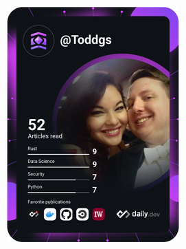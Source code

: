 <a href="https://app.daily.dev/Toddgs"><img src="https://github.com/Toddgs/Toddgs/blob/master/devcard.svg" width="400" alt="Todd Scroggins's Dev Card"/></a>

<!--
**Toddgs/Toddgs** is a ✨ _special_ ✨ repository because its `README.md` (this file) appears on your GitHub profile.

Here are some ideas to get you started:

- 🔭 I’m currently working on ...
- 🌱 I’m currently learning ...
- 👯 I’m looking to collaborate on ...
- 🤔 I’m looking for help with ...
- 💬 Ask me about ...
- 📫 How to reach me: ...
- 😄 Pronouns: ...
- ⚡ Fun fact: ...
-->
